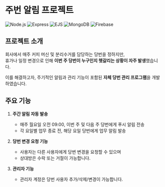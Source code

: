 # 주번 알림 프로젝트

![Node.js](https://img.shields.io/badge/Node.js-339933?style=for-the-badge&logo=node.js&logoColor=white)
![Express](https://img.shields.io/badge/Express.js-000000?style=for-the-badge&logo=express&logoColor=white)
![EJS](https://img.shields.io/badge/EJS-8a2be2?style=for-the-badge)
![MongoDB](https://img.shields.io/badge/MongoDB-47A248?style=for-the-badge&logo=mongodb&logoColor=white)
![Firebase](https://img.shields.io/badge/Firebase-FFCA28?style=for-the-badge&logo=firebase&logoColor=black)

## 프로젝트 소개

회사에서 매주 커피 머신 및 분리수거를 담당하는 당번을 정하지만,  
휴가나 일정 변경으로 인해 **이번 주 당번이 누구인지 헷갈리는 상황이 자주 발생**했습니다.

이를 해결하고자, 주기적인 알림과 관리 기능이 포함된 **자체 당번 관리 프로그램**을 개발하였습니다.

## 주요 기능

1. **주간 알림 자동 발송**  
   - 매주 월요일 오전 09:00, 이번 주 및 다음 주 당번에게 푸시 알림 전송  
   - 각 요일별 업무 종료 전, 해당 요일 당번에게 업무 알림 발송

2. **당번 변경 요청 기능**  
   - 사용자는 다른 사용자에게 당번 변경을 요청할 수 있으며  
   - 상대방은 수락 또는 거절이 가능합니다.

3. **관리자 기능**  
   - 관리자 계정은 당번 사용자 추가/삭제/변경이 가능합니다.

<!-- .env 
============= -->
<!-- MONGO_DB_URL = "mongodb+srv://gmLim:awdsxz2@Cluster0.pykgshf.mongodb.net/?retryWrites=true&w=majority"
PORT = 80 -->
